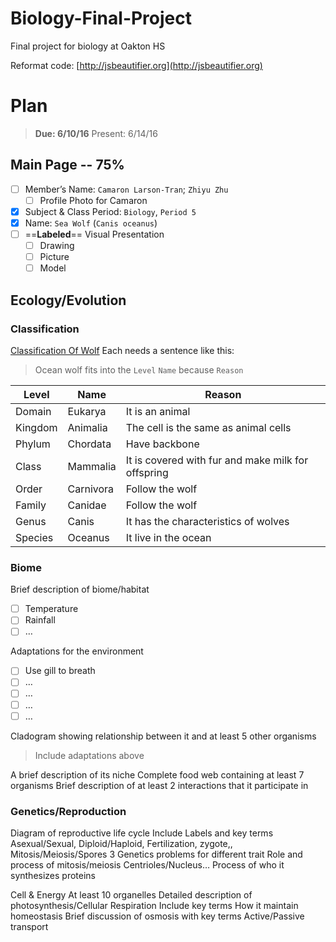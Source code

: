 # Biology-Final-Project
Final project for biology at Oakton HS

Reformat code: [http://jsbeautifier.org](http://jsbeautifier.org)

# Plan
> **Due: 6/10/16**
> Present: 6/14/16

## Main Page -- 75%
- [ ] Member’s Name: `Camaron Larson-Tran`; `Zhiyu Zhu`
	- [ ] Profile Photo for Camaron
- [x] Subject & Class Period: `Biology`, `Period 5`
- [x] Name: `Sea Wolf` (`Canis oceanus`)
- [ ] ==**Labeled**== Visual Presentation
	- [ ] Drawing
	- [ ] Picture
	- [ ] Model

## Ecology/Evolution
### Classification
[Classification Of Wolf](https://en.wikipedia.org/wiki/Canis)
Each needs a sentence like this:
> Ocean wolf fits into the `Level` `Name` because `Reason`

|Level|Name|Reason|
|---|---|---|
|Domain|Eukarya|It is an animal|  
|Kingdom|Animalia|The cell is the same as animal cells|
|Phylum|Chordata|Have backbone|
|Class|Mammalia|It is covered with fur and make milk for offspring|
|Order|Carnivora|Follow the wolf|
|Family|Canidae|Follow the wolf|
|Genus|Canis|It has the characteristics of wolves|
|Species|Oceanus|It live in the ocean|

### Biome
Brief description of biome/habitat
- [ ] Temperature
- [ ] Rainfall
- [ ] …

Adaptations for the environment
- [ ] Use gill to breath
- [ ] …
- [ ] …
- [ ] …
- [ ] …

Cladogram showing relationship between it and at least 5 other organisms
> Include adaptations above

A brief description of its niche
Complete food web containing at least 7 organisms
Brief description of at least 2 interactions that it participate in

### Genetics/Reproduction
Diagram of reproductive life cycle
Include Labels and key terms
 Asexual/Sexual, Diploid/Haploid, Fertilization, zygote,, Mitosis/Meiosis/Spores
3 Genetics problems for different trait
Role and process of mitosis/meiosis
	Centrioles/Nucleus…
Process of who it synthesizes proteins

Cell & Energy
	At least 10 organelles
	Detailed description of photosynthesis/Cellular Respiration
		Include key terms
	How it maintain homeostasis
		Brief discussion of osmosis with key terms
		Active/Passive transport
